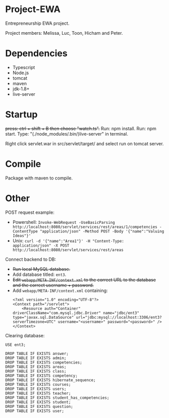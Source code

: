 # Project-EWA
Entrepreneurship EWA project.

Project members: Melissa, Luc, Toon, Hicham and Peter.

# Dependencies
 - Typescript
 - Node.js
 - tomcat
 - maven
 - jdk-1.8+
 - live-server

# Startup
~~press: ctrl + shift + B then choose "watch.ts".~~
Run: npm install.
Run: npm start.
Type: "(./node_modules/.bin/)live-server" in terminal.

Right click servlet.war in src/servlet/target/ and select run on tomcat server.

# Compile
Package with maven to compile.

# Other
POST request example:
 - Powershell: `Invoke-WebRequest -UseBasicParsing http://localhost:8080/servlet/services/rest/areas/1/competencies -ContentType "application/json" -Method POST -Body '{"name":"Valuing Ideas"}'`
 - Unix: `curl -d '{"name":"Area1"}' -H "Content-Type: application/json" -X POST http://localhost:8080/servlet/services/rest/areas`

Connect backend to DB:
 - ~~Run local MySQL database.~~
 - Add database titled: `ent3`.
 - ~~Edit `webapp/META-INF/context.xml` to the correct URL to the database and the correct username + password.~~
 - Add `webapp/META-INF/context.xml` containing:
    ~~~~
    <?xml version="1.0" encoding="UTF-8"?>
    <Context path="/servlet">
        <Resource auth="Container" driverClassName="com.mysql.jdbc.Driver" name="jdbc/ent3" type="javax.sql.DataSource" url="jdbc:mysql://localhost:3306/ent3?serverTimezone=UTC" username="<username>" password="<password>" />
    </Context>
    ~~~~

Clearing database:
~~~~
USE ent3;

DROP TABLE IF EXISTS answer;
DROP TABLE IF EXISTS admin;
DROP TABLE IF EXISTS competencies;
DROP TABLE IF EXISTS areas;
DROP TABLE IF EXISTS class;
DROP TABLE IF EXISTS competency;
DROP TABLE IF EXISTS hibernate_sequence;
DROP TABLE IF EXISTS courses;
DROP TABLE IF EXISTS users;
DROP TABLE IF EXISTS teacher;
DROP TABLE IF EXISTS student_has_competencies;
DROP TABLE IF EXISTS student;
DROP TABLE IF EXISTS question;
DROP TABLE IF EXISTS user;
~~~~
